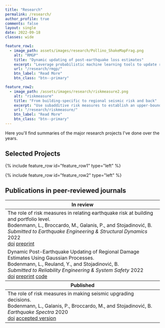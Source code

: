 ```yaml
---
title: "Research"
permalink: /research/
author_profile: true
comments: false
layout: single
date: 2022-09-18
classes: wide

feature_row1:
  - image_path: assets/images/research/Pollino_ShakeMapFrag.png
    alt: "RMGP"
    title: "Dynamic updating of post-earthquake loss estimates"
    excerpt: "Leverage probabilistic machine learning tools to update risk models with early damage reports"
    url: "/research/rmgp/"
    btn_label: "Read More"
    btn_class: "btn--primary"

feature_row2:
  - image_path: /assets/images/research/riskmeasure2.png
    alt: "riskmeasure"
    title: "From building-specific to regional seismic risk and back"
    excerpt: "Use subadditive risk measures to establish an upper-bound relation between building-specific and regional seismic risk"
    url: "/research/riskmeasure/"
    btn_label: "Read More"
    btn_class: "btn--primary"
---
```


Here you'll find summaries of the major research projects I've done over the years.

## Selected Projects

{% include feature_row id="feature_row1" type="left" %}

{% include feature_row id="feature_row2" type="left" %}

## Publications in peer-reviewed journals

<table>
    <thead>
        <tr>
            <th>In review</th>
        </tr>
    </thead>
    <tbody>
        <tr>
            <td>The role of risk measures in relating earthquake risk at building and portfolio level. <br /> Bodenmann, L., Broccardo, M., Galanis, P., and Stojadinović, B. <br /> <em>Submitted to Earthquake Engineering & Structural Dynamics</em> 2022 <br /> <a class="btn btn--primary" href="https://doi.org/10.31224/2205"> <i class="fa fa-link"></i> doi</a> <a class="btn btn--primary" href="https://engrxiv.org/preprint/view/2205/4410"> <i class="fa fa-file-pdf fa-lg"></i> preprint</a></td>
        </tr>
        <tr>
          <td>Dynamic Post-Earthquake Updating of Regional Damage Estimates Using Gaussian Processes. <br /> Bodenmann, L., Reuland, Y., and Stojadinović, B. <br /> <em>Submitted to Reliability Engineering & System Safety</em> 2022 <br /> <a class="btn btn--primary" href="https://doi.org/10.31224/2205"> <i class="fa fa-link"></i> doi</a> <a class="btn btn--primary" href="https://engrxiv.org/preprint/view/2205/4410"> <i class="fa fa-file-pdf fa-lg"></i> preprint</a> <a class="btn btn--primary" href="https://github.com/bodlukas/earthquake-rmgp"> <i class="fa fa-code" aria-hidden="true"></i> code</a></td>
        </tr>
    </tbody>
    <thead>
        <tr>
            <th>Published</th>
        </tr>
    </thead>
    <tbody>
        <tr>
            <td>The role of risk measures in making seismic upgrading decisions. <br /> Bodenmann, L., Galanis, P., Broccardo, M., and Stojadinović, B. <br /> <em>Earthquake Spectra</em> 2020 <br /> <a class="btn btn--primary" href="https://doi.org/10.31224/2205"> <i class="fa fa-link"></i> doi</a> <a class="btn btn--primary" href="[https://doi.org/10.31224/2205](https://engrxiv.org/preprint/view/2205/4410)"> <i class="fa fa-file-pdf fa-lg"></i> accepted version</a></td>
        </tr>
    </tbody>
</table>
